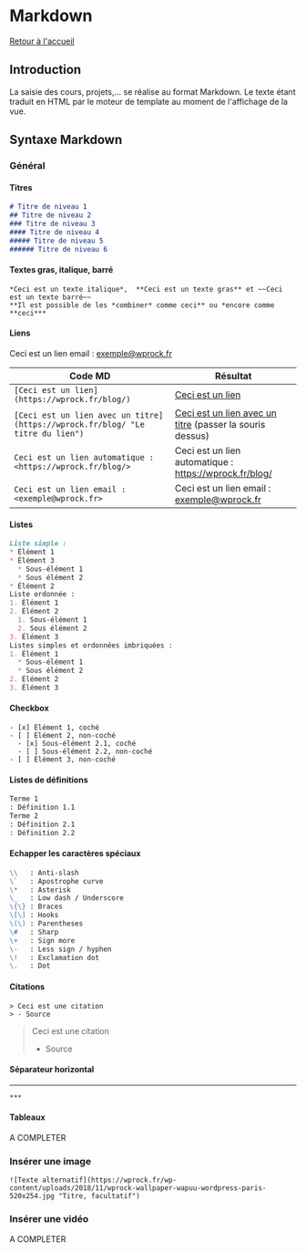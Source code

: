 # Markdown
[Retour à l'accueil](index.md)

## Introduction 
La saisie des cours, projets,... se réalise au format Markdown. Le texte étant traduit en HTML par le moteur de template au moment de l'affichage de la vue.

## Syntaxe Markdown
### Général
#### Titres
```md
# Titre de niveau 1
## Titre de niveau 2
### Titre de niveau 3
#### Titre de niveau 4
##### Titre de niveau 5
###### Titre de niveau 6
```
#### Textes gras, italique, barré
```
*Ceci est un texte italique*,  **Ceci est un texte gras** et ~~Ceci est un texte barré~~
**Il est possible de les *combiner* comme ceci** ou *encore comme **ceci***
```

#### Liens  
Ceci est un lien email : <exemple@wprock.fr>
  
  Code MD | Résultat
 --- | --- 
`[Ceci est un lien](https://wprock.fr/blog/)` | [Ceci est un lien](https://wprock.fr/blog/) 
`[Ceci est un lien avec un titre](https://wprock.fr/blog/ "Le titre du lien")` | [Ceci est un lien avec un titre](https://wprock.fr/blog/ "Le titre du lien") (passer la souris dessus)
`Ceci est un lien automatique : <https://wprock.fr/blog/>` | Ceci est un lien automatique : <https://wprock.fr/blog/>
`Ceci est un lien email : <exemple@wprock.fr>` | Ceci est un lien email : <exemple@wprock.fr>

#### Listes
```md
Liste simple : 
* Élément 1
* Élément 3
  * Sous-élément 1
  * Sous élément 2
* Élément 2
Liste ordonnée : 
1. Élément 1
2. Élément 2
  1. Sous-élément 1
  2. Sous élément 2
3. Élément 3
Listes simples et ordonnées imbriquées : 
1. Élément 1
  * Sous-élément 1
  * Sous élément 2
2. Élément 2
3. Élément 3
```

#### Checkbox
```
- [x] Élément 1, coché
- [ ] Élément 2, non-coché
  - [x] Sous-élément 2.1, coché
  - [ ] Sous-élément 2.2, non-coché
- [ ] Élément 3, non-coché
```

#### Listes de définitions
```md
Terme 1
: Définition 1.1
Terme 2
: Définition 2.1
: Définition 2.2
```

#### Echapper les caractères spéciaux
```md
\\   : Anti-slash
\`   : Apostrophe curve
\*   : Asterisk
\_   : Low dash / Underscore
\{\} : Braces
\[\] : Hooks
\(\) : Parentheses
\#   : Sharp
\+   : Sign more
\-   : Less sign / hyphen
\!   : Exclamation dot
\.   : Dot
```

#### Citations 
```
> Ceci est une citation
> - Source
```

> Ceci est une citation
> - Source

#### Séparateur horizontal
***
`***`

#### Tableaux
A COMPLETER 

### Insérer une image
`![Texte alternatif](https://wprock.fr/wp-content/uploads/2018/11/wprock-wallpaper-wapuu-wordpress-paris-520x254.jpg "Titre, facultatif")`
### Insérer une vidéo
  A COMPLETER
 
